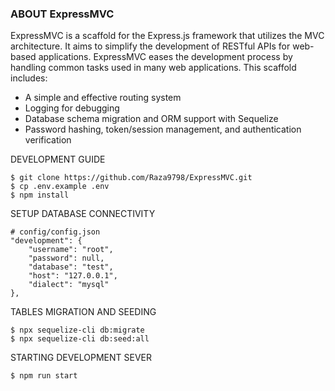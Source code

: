 ### ABOUT ExpressMVC
ExpressMVC is a scaffold for the Express.js framework that utilizes the MVC architecture. It aims to simplify the development of RESTful APIs for web-based applications. ExpressMVC eases the development process by handling common tasks used in many web applications. This scaffold includes:

- A simple and effective routing system
- Logging for debugging
- Database schema migration and ORM support with Sequelize
- Password hashing, token/session management, and authentication verification

DEVELOPMENT GUIDE

```shell
$ git clone https://github.com/Raza9798/ExpressMVC.git
$ cp .env.example .env
$ npm install
```

SETUP DATABASE CONNECTIVITY

```shell
# config/config.json
"development": {
    "username": "root",
    "password": null,
    "database": "test",
    "host": "127.0.0.1",
    "dialect": "mysql"
},
```

TABLES MIGRATION AND SEEDING
```shell
$ npx sequelize-cli db:migrate  
$ npx sequelize-cli db:seed:all
```

STARTING DEVELOPMENT SEVER
```shell
$ npm run start
```